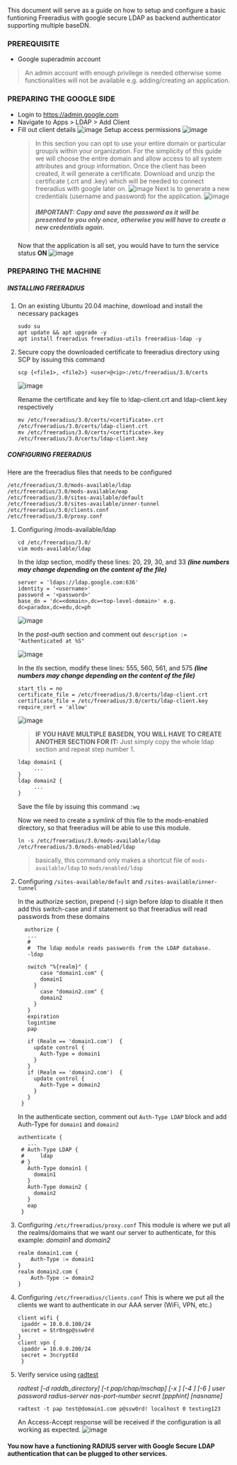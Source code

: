 This document will serve as a guide on how to setup and configure a basic funtioning Freeradius with google secure LDAP as backend authenticator supporting multiple baseDN. 

### PREREQUISITE
- Google superadmin account
> An admin account with enough privilege is needed otherwise some functionalities will not be available e.g. adding/creating an application.

### PREPARING THE GOOGLE SIDE

- Login to https://admin.google.com
- Navigate to Apps > LDAP > Add Client
- Fill out client details
  ![image](https://user-images.githubusercontent.com/29798188/160749498-ff9c13ba-294f-4ef1-8eb6-0d8b2ede8fc0.png)
  Setup access permissions
  ![image](https://user-images.githubusercontent.com/29798188/160750734-af6b6f16-f86d-4019-9847-2ba9f7f81d7d.png)
  > In this section you can opt to use your entire domain or particular group/s within your organization. For the simplicity of this guide we will choose the entire       domain and allow access to all system attributes and group information.
  Once the client has been created, it will generate a certificate. Download and unzip the certificate (.crt and .key) which will be needed to connect freeradius with   google later on.
  ![image](https://user-images.githubusercontent.com/29798188/160751354-9c228b82-bca7-4ee4-8cbb-62403170f73a.png)
  Next is to generate a new credentials (username and password) for the application. 
  ![image](https://user-images.githubusercontent.com/29798188/160752098-ef4956e6-e40e-4a08-b167-d03dd3f21019.png)
  > ##### IMPORTANT: Copy and save the password as it will be presented to you only once, otherwise you will have to create a new credentials again.
  Now that the application is all set, you would have to turn the service status **ON**
  ![image](https://user-images.githubusercontent.com/29798188/160752414-b20e0d66-51ee-4697-b40c-8230c1fede34.png)


### PREPARING THE MACHINE
  ##### **INSTALLING FREERADIUS**
  1. On an existing Ubuntu 20.04 machine, download and install the necessary packages
     ```
     sudo su
     apt update && apt upgrade -y
     apt install freeradius freeradius-utils freeradius-ldap -y
     ```
  2. Secure copy the downloaded certificate to freeradius directory using SCP by issuing this command
     ```
     scp {<file1>, <file2>} <user>@<ip>:/etc/freeradius/3.0/certs
     ```
     ![image](https://user-images.githubusercontent.com/29798188/160761130-6f8b0a45-36b8-4d7d-a112-44b6aa2b5303.png)
   
     Rename the certificate and key file to ldap-client.crt and ldap-client.key respectively    
     ```
     mv /etc/freeradius/3.0/certs/<certificate>.crt /etc/freeradius/3.0/certs/ldap-client.crt
     mv /etc/freeradius/3.0/certs/<certificate>.key /etc/freeradius/3.0/certs/ldap-client.key
     ```
  ##### **CONFIGURING FREERADIUS**
  Here are the freeradius files that needs to be configured
  ```
  /etc/freeradius/3.0/mods-available/ldap
  /etc/freeradius/3.0/mods-available/eap
  /etc/freeradius/3.0/sites-available/default
  /etc/freeradius/3.0/sites-available/inner-tunnel
  /etc/freeradius/3.0/clients.conf
  /etc/freeradius/3.0/proxy.conf
  ```
     
  1. Configuring /mods-available/ldap
     ```
     cd /etc/freeradius/3.0/
     vim mods-available/ldap
     ```
     In the _ldap_ section, modify these lines: 20, 29, 30, and 33 _**(line numbers may change depending on the content of the file)**_
     ```
     server = 'ldaps://ldap.google.com:636'
     identity = '<username>'
     password = '<password>'
     base_dn = 'dc=<domain>,dc=<top-level-domain>' e.g. dc=paradox,dc=edu,dc=ph
     ```
     ![image](https://user-images.githubusercontent.com/29798188/160765574-87156d69-3649-401e-89c9-ed36a4a81e24.png)
     
     In the _post-auth_ section and comment out ` description := "Authenticated at %S" `
     
     ![image](https://user-images.githubusercontent.com/29798188/161195903-e031023a-fb1a-405f-bd94-510c03a7abed.png)
     
     In the _tls_ section, modify these lines: 555, 560, 561, and 575 _**(line numbers may change depending on the content of the file)**_
     ```
     start_tls = no
     certificate_file = /etc/freeradius/3.0/certs/ldap-client.crt
     certificate_file = /etc/freeradius/3.0/certs/ldap-client.key
     require_cert = 'allow'
     ```
     ![image](https://user-images.githubusercontent.com/29798188/160769693-560d2b46-e8ef-435c-8469-5706b132b887.png)

      > **IF YOU HAVE MULTIPLE BASEDN, YOU WILL HAVE TO CREATE ANOTHER SECTION FOR IT:** Just simply copy the whole ldap section and repeat step number 1. 
      ``` 
      ldap domain1 { 
           ... 
      }
      ldap domain2 { 
           ... 
      } 
      ```
     Save the file by issuing this command ` :wq `
     
     Now we need to create a symlink of this file to the mods-enabled directory, so that freeradius will be able to use this module.
     
     ` ln -s /etc/freeradius/3.0/mods-available/ldap /etc/freeradius/3.0/mods-enabled/ldap `
     
     > basically, this command only makes a shortcut file of ` mods-available/ldap ` to ` mods/enabled/ldap `
     
  2. Configuring `/sites-available/default` and `/sites-available/inner-tunnel`
   
     In the authorize section, prepend (-) sign before _ldap_ to disable it then add this switch-case and if statement so that freeradius will read passwords from          these domains
     ```  
       authorize {
        ... 
        #
        #  The ldap module reads passwords from the LDAP database.
        -ldap

        switch "%{realm}" { 
            case "domain1.com" {
            domain1
          }
            case "domain2.com" {
            domain2
          }
        } 
        expiration
        logintime
        pap

        if (Realm == 'domain1.com')  {
          update control {
            Auth-Type = domain1
          }
        }
        if (Realm == 'domain2.com')  {
          update control {
            Auth-Type = domain2
          }
        }
      }
     ```
     In the authenticate section, comment out `Auth-Type LDAP` block and add Auth-Type for `domain1` and `domain2`
     ```
     authenticate {
        ...
      #	Auth-Type LDAP {
      #		ldap
      #	}
        Auth-Type domain1 {
          domain1
        }
        Auth-Type domain2 {
          domain2
        }
        eap
      }
     ```
  3. Configuring `/etc/freeradius/proxy.conf`
     This module is where we put all the realms/domains that we want our server to authenticate, for this example: _domain1_ and _domain2_
     ```
     realm domain1.com {
         Auth-Type := domain1
     }
     realm domain2.com {
         Auth-Type := domain2
     }
     ```
  4. Configuring `/etc/freeradius/clients.conf`
     This is where we put all the clients we want to authenticate in our AAA server (WiFi, VPN, etc.)
     ```
     client wifi {
      ipaddr = 10.0.0.100/24	
      secret = $tr0ngp@ssw0rd	
     }
     client vpn {
      ipaddr = 10.0.0.200/24
      secret = 3ncryptEd
      }
     ```
  5. Verify service using [radtest](https://linux.die.net/man/1/radtest)
  
     _radtest [-d raddb_directory] [-t pap/chap/mschap] [-x ] [-4 ] [-6 ] user password radius-server nas-port-number secret [ppphint] [nasname]_
     
     `radtest -t pap test@domain1.com p@ssw0rd! localhost 0 testing123`
     
     An Access-Accept response will be received if the configuration is all working as expected.
     ![image](https://user-images.githubusercontent.com/29798188/162661938-de922c89-8804-4349-86eb-e4496ee17b25.png)
     
  #### You now have a functioning RADIUS server with Google Secure LDAP authentication that can be plugged to other services.

